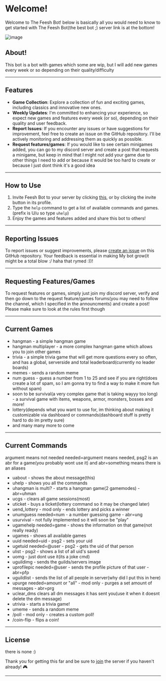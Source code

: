 # Welcome!

Welcome to The Feesh Bot! below is basically all you would need to know to get started with The Feesh Bot(the best bot ;) server link is at the bottom!

![image](https://github.com/Feesh-bot/feesh-bot/assets/146041237/2dfd9d31-0225-4bad-a7dd-1bd7bc2a0e5a)

## About!

This bot is a bot with games which some are wip, but I will add new games every week or so depending on their quality/difficulty

---
## Features

- **Game Collection**: Explore a collection of fun and exciting games, including classics and innovative new ones.
- **Weekly Updates**: I'm committed to enhancing your experience, so expect new games and features every week (or so), depending on their quality and user feedback.
- **Report Issues**: If you encounter any issues or have suggestions for improvement, feel free to create an issue on the GitHub repository. I'll be actively monitoring and addressing them as quickly as possible.
-  **Request features/games**: If you would like to see certain minigames added, you can go to my discord server and create a post that requests a minigame, but keep in mind that I might not add your game due to other things I need to add or because it would be too hard to create or because I just dont think it's a good idea

---
## How to Use

1. Invite Feesh Bot to your server by clicking [this](https://discord.com/api/oauth2/authorize?client_id=1155958520542400532&permissions=31881344580689&scope=bot), or by clicking the invite button in its profile.
2. Type the `help` command to get a list of available commands and games.(prefix is U/u so type `uhelp`)
3. Enjoy the games and features added and share this bot to others!

---
## Reporting Issues

To report issues or suggest improvements, please [create an issue](https://github.com/Feesh-bot/feesh-bot/issues) on this GitHub repository. Your feedback is essential in making My bot grow(it might be a total blow :/ haha that rymed :))!

---
## Requesting Features/Games

To request features or games, simply just join my discord server, verify and then go down to the request feature/games forums(you may need to follow the channel, which I specified in the announcments) and create a post! Please make sure to look at the rules first though 

---
## Current Games

- hangman - a simple hangman game
- hangman multiplayer - a more complex hangman game which allows you to join other games
- trivia - a simple trivia game that will get more questions every so often, and has a global, serverside and total leaderboard(currently no leader boards)
- memes - sends a random meme
- num guess - guess a number from 1 to 25 and see if you are right(does create a lot of spam, so I am gonna try to find a way to make it more fun without spam)
- soon to be survival(a very complex game that is taking wayyy too long) - a survival game with items, weapons, armor, monsters, bosses and more!
- lottery(depends what you want to use for, im thinking about making it customizable via dashboard or commands(dashboard stuff is pretty hard to do im pretty sure)
- and many many more to come

---
## Current Commands
argument means not needed needed=argument means needed, psg2 is an abr for a game(you probably wont use it) and abr=something means there is an aliases
- uabout - shows the about message(this)
- uhelp - shows you all the commands
- uhangman is multi? - starts a hangman game(2 gamemodes) - abr=uhman
- ucgs - clears all game sessions(most)
- uticket - buys a ticket(lottery command so it may be changed later)
- uend_lottery - mod only - ends lottery and picks a winner
- unumguess needed=num - a number guessing game - abr=ung
- usurvival - not fully implemented so it will soon be "play"
- ugamehelp needed=game - shows the information on that game(not really ready)
- ugames - shows all available games
- uuid needed=uid - psg2 - sets your uid
- ugetuid needed=@user - psg2 - gets the uid of that person
- ulist - psg2 - shows a list of all uid's saved
- uomg - just dont use it(its a joke cmd)
- uguildimg - sends the guilds/servers image
- uprofilepic needed=@user - sends the profile picture of that user - abr=pfp
- uguildlist - sends the list of all people in server(why did I put this in here)
- upurge needed=amount or "all" - mod only - purges a set amount of messages - abr=prg
- uclear_dms clears all dm messages it has sent you(use it when it doesnt delete the dm message)
- utrivia - starts a trivia game!
- umeme - sends a random meme
- /poll - mod only - creates a custom poll!
- /coin-flip - flips a coin!
---
## License
there is none :)

Thank you for getting this far and be sure to [join](https://discord.gg/xyBBfQWaS5) the server if you haven't already! 🎮

---

